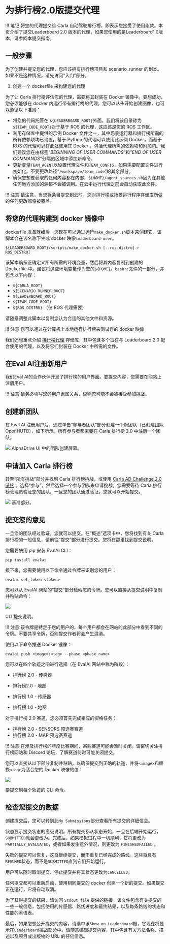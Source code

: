 
# 为排行榜2.0版提交代理

!!! 笔记
    将您的代理提交给 Carla 自动驾驶排行榜，即表示您接受了使用条款。本页介绍了提交Leaderboard 2.0 版本的代理，如果您使用的是Leaderboard1.0版本，请参阅本提交指南。

## 一般步骤
为了创建并提交您的代理，您应该拥有排行榜项目和 scenario_runner 的副本。如果不是这种情况，请先访问“入门”部分。

1. 创建一个 dockerfile 来构建您的代理

为了让 Carla 排行榜评估您的代理，需要将其封装在 Docker 镜像中。要想成功，您必须能够在 docker 内运行带有排行榜的代理。您可以从头开始创建图像，也可以遵循以下准则：

* 将您的代码托管在 `${LEADERBOARD_ROOT}`外面。我们将该目录称为`${TEAM_CODE_ROOT}`对于基于 ROS 的代理，这应该是您的 ROS 工作区。
* 利用存储库中提供的示例 Docker 文件之一，其中场景运行器和排行榜所需的所有依赖项均已设置。基于 Python 的代理可以使用此示例 Docker，而基于 ROS 的代理可以在此处使用其 Docker 。包括代理所需的依赖项和附加包。我们建议您在由标签“_BEGINNING OF USER COMMANDS_”和“_END OF USER COMMANDS_”分隔的区域中添加新命令。
* 更新变量`TEAM_AGENT`以设置代理文件和`TEAM_CONFIG`，如果需要配置文件进行初始化。不要更改路径“`/workspace/team_code`”的其余部分。
* 确保您想要获取的任何内容都在内部，`${HOME}/agent_sources.sh`因为在其他任何地方添加的源都不会被调用。在云中运行代理之前会自动获取此文件。


!!! 注意
    请注意，当您将条目提交到云时，您对排行榜或场景运行程序存储库所做的任何更改都将被覆盖。

## 将您的代理构建到 docker 镜像中

dockerfile 准备就绪后，您现在可以通过运行`make_docker.sh`脚本来创建它，该脚本会在该名称下生成 docker 映像`leaderboard-user`。

```shell
${LEADERBOARD_ROOT}/scripts/make_docker.sh [--ros-distro|-r ROS_DISTRO]
```

该脚本确保正确定义所有所需的环境变量，然后将其内容复制到创建的 Dockerfile 中。建议将这些环境变量作为您的`${HOME}/.bashrc`文件的一部分，并包含以下内容：

* `${CARLA_ROOT}`
* `${SCENARIO_RUNNER_ROOT}`
* `${LEADERBOARD_ROOT}`
* `${TEAM_CODE_ROOT}`
* `${ROS_DISTRO}` （仅 ROS 代理需要）

请随意调整此脚本以复制您认为合适的其他文件和资源。

!!! 注意
    您可以通过在计算机上本地运行排行榜来测试您的 docker 映像

我们还想重点介绍 [排行榜代理](https://github.com/carla-simulator/leaderboard-agents) 存储库，其中包含多个旨在与 Leaderboard 2.0 配合使用的代理，以及将它们封装在 Docker 中所需的文件。


##  在Eval AI注册新用户
我们Eval AI的合作伙伴开发了排行榜的用户界面。要提交内容，您需要在网站上注册用户。

!!! 注意
    请务必填写您的用户隶属关系，否则您可能不会被接受参加挑战。

## 创建新团队

在 Eval AI 注册用户后，通过单击“参与者团队”部分创建一个新团队（已创建团队OpenHUTB），如下所示。所有参与者都需要在 Carla 排行榜 2.0 中注册一个团队。

![](img/leaderboard/carla_team_added.png)
AlphaDrive UI 中的团队创建屏幕。

## 申请加入 Carla 排行榜

转至“所有挑战”部分并找到 Carla 排行榜挑战，或使用 [Carla AD Challenge 2.0 链接](https://eval.ai/web/challenges/challenge-page/2098/overview) 。选择“参与”，然后选择一个参与团队来申请挑战。您需要等待 Carla 排行榜管理员验证您的团队。一旦您的团队通过验证，您就可以开始提交。

![](img/leaderboard/benchmark.png)
基准部分。

## 提交您的意见

一旦您的团队经过验证，您就可以提交。在“概述”选项卡中，您将找到有关 Carla 排行榜的一般信息，请前往“提交”部分进行提交。您将在那里找到提交说明。

您需要使用 pip 安装 EvalAI CLI：

```shell
pip install evalai
```

接下来，您需要使用以下命令通过令牌来识别您的用户：

```shell
evalai set_token <token>
```
您可以从 EvalAI 网站的“提交”部分检索您的令牌。您可以直接从提交说明中复制并粘贴命令：

![](img/leaderboard/cli_settoken.png)

CLI 提交说明。

!!! 注意
    该令牌是特定于您的用户的，每个用户都会在网站的此部分中看到不同的令牌。不要共享令牌，否则提交作者将会产生混淆。

使用以下命令推送 Docker 镜像：

```shell
evalai push <image>:<tag> --phase <phase_name>
```

您可以在四个轨迹之间进行选择（在 EvalAI 网站中称为阶段）：

* 排行榜 2.0 - 传感器
* 排行榜2.0 - 地图

* 排行榜 1.0 - 传感器
* 排行榜 1.0 - 地图

对于排行榜 2.0 赛道，您必须首先完成相应的资格任务：

* 排行榜 2.0 - SENSORS 预选赛赛道
* 排行榜 2.0 - MAP 预选赛赛道

!!! 注意
    在涉及排行榜的年度比赛期间，某些赛道可能会暂时关闭。请密切关注排行榜网站和 Discord 论坛，了解赛道何时可能关闭提交。

您可以直接从以下部分复制并粘贴，以确保提交到正确的轨道，并将`<image>`和替换`<tag>`为适合您的 Docker 映像的值：

![](img/leaderboard/challenge_phases.png)

要提交到每个轨迹的 CLI 命令。


## 检查您提交的数据

创建提交后，您可以转到此`My Submissions`部分查看所有提交的详细信息。

状态显示提交状态的高级说明。所有提交都从状态开始，一旦在后端开始运行，`SUBMITTED`就会更改为。完成后，如果模拟过程中一切顺利，它将更改为`PARTIALLY_EVALUATED`，或者如果发生意外情况，则更改为 `FINISHEDFAILED` 。

失败的提交可以恢复，这将继续提交，而不重复已经完成的路线。这些将具有`RESUMED`状态，而不是`SUBMITTED`直到它们开始运行。

用户可以随时取消提交、停止提交并将其状态更改为`CANCELLED`。

任何提交都可以重新启动，使用相同提交的 docker 创建一个新的提交。如果提交正在运行，它将自动取消。

为了获得提交的结果，请访问 `Stdout file` 提供的链接。该文件包含有关提交的一些一般信息，包括使用的传感器、路线进度和最终结果，以及每条路线的状态和性能的术语表。

最后，如果您想公开提交的内容，请选中该`Show on Leaderboard`框，它现在将显示在`Leaderboard`挑战部分中。请随意编辑提交内容，其中包含有关方法名称、描述以及项目或出版物的 URL 的任何信息。

